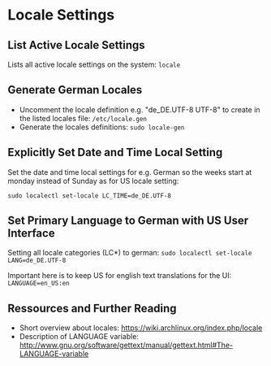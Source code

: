 # Locale Settings

## List Active Locale Settings

Lists all active locale settings on the system: ```locale```

## Generate German Locales

* Uncomment the locale definition e.g. "de_DE.UTF-8 UTF-8" to create in the listed locales file: ```/etc/locale.gen```
* Generate the locales definitions: ```sudo locale-gen```

## Explicitly Set Date and Time Local Setting

Set the date and time local settings for e.g. German so the weeks start at monday instead of Sunday as for US locale setting:

```sudo localectl set-locale LC_TIME=de_DE.UTF-8```

## Set Primary Language to German with US User Interface

Setting all locale categories (LC*) to german: ```sudo localectl set-locale LANG=de_DE.UTF-8```

Important here is to keep US for english text translations for the UI: ```LANGUAGE=en_US:en```

## Ressources and Further Reading

* Short overview about locales: https://wiki.archlinux.org/index.php/locale
* Description of LANGUAGE variable: http://www.gnu.org/software/gettext/manual/gettext.html#The-LANGUAGE-variable
